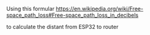 Using this formular
https://en.wikipedia.org/wiki/Free-space_path_loss#Free-space_path_loss_in_decibels

to calculate the distant from ESP32 to router

